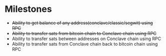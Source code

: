 # Milestones
* ~~Ability to get balance of any address(conclave/classic/segwit) using RPC~~
* ~~Ability to transfer sats from bitcoin chain to Conclave chain using RPC~~
* Ability to transfer sats between addresses on Conclave chain using RPC
* Ability to transfer sats from Conclave chain back to bitcoin chain using RPC
